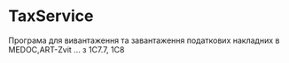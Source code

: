 # TaxService
Програма для вивантаження та завантаження податкових накладних в MEDOC,ART-Zvit ... з 1С7.7, 1С8
